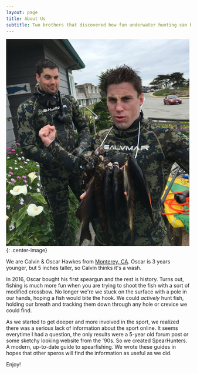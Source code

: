 ```yaml
---
layout: page
title: About Us
subtitle: Two brothers that discovered how fun underwater hunting can be
---
```



![Calvin and Oscar Hawkes spearfishing in Monterey](img/two_brothers.jpg){: .center-image}

We are Calvin & Oscar Hawkes from [Monterey, CA](https://goo.gl/maps/Hh4mug5jk4S2). Oscar is 3 years younger, but 5 inches taller, so Calvin thinks it's a wash.

In 2016, Oscar bought his first speargun and the rest is history. Turns out, fishing is much more fun when you are trying to shoot the fish with a sort of modified crossbow. No longer we're we stuck on the surface with a pole in our hands, hoping a fish would bite the hook. We could _actively_ hunt fish, holding our breath and tracking them down through any hole or crevice we could find.

As we started to get deeper and more involved in the sport, we realized there was a serious lack of information about the sport online. It seems everytime I had a question, the only results were a 5-year old forum post or some sketchy looking website from the '90s. So we created SpearHunters. A modern, up-to-date guide to spearfishing. We wrote these guides in hopes that other speros will find the information as useful as we did.

Enjoy!


